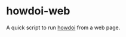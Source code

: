 howdoi-web
==========

A quick script to run [howdoi](https://github.com/gleitz/howdoi) from a web page.
